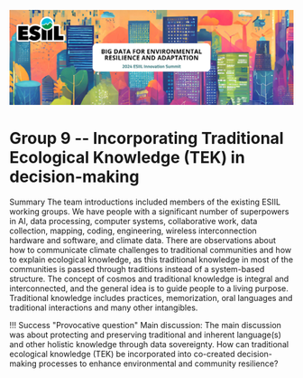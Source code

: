 ![](./assets/esiil_content/Summit_Header.png)

# Group 9 -- Incorporating Traditional Ecological Knowledge (TEK) in decision-making
Summary
The team introductions included members of the existing ESIIL working groups. We have people with a significant number of superpowers in AI, data processing, computer systems, collaborative work, data collection, mapping, coding, engineering, wireless interconnection hardware and software, and climate data. There are observations about how to communicate climate challenges to traditional communities and how to explain ecological knowledge, as this traditional knowledge in most of the communities is passed through traditions instead of a system-based structure. The concept of cosmos and traditional knowledge is integral and interconnected, and the general idea is to guide people to a living purpose. 
Traditional knowledge includes practices, memorization, oral languages and traditional interactions and many other intangibles. 

!!! Success "Provocative question"
Main discussion: The main discussion was about protecting and preserving traditional and inherent language(s) and other holistic knowledge through data sovereignty. 
    How can traditional ecological knowledge (TEK) be incorporated into co-created decision-making processes to enhance environmental and community resilience?




